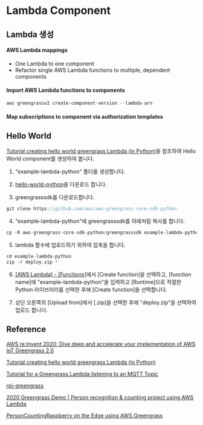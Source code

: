 # Lambda Component

## Lambda 생성 

#### AWS Lambda mappings

- One Lambda to one component
- Refactor single AWS Lambda functions to multiple, dependent components

#### Import AWS Lambda functions to components

```c
aws greengrassv2 create-component-version --lambda-arn 
```

#### Map subscriptions to component via authorization templates



## Hello World

[Tutorial creating hello world greengrass Lambda (in Python)](https://www.youtube.com/watch?v=jvQsygmzov0)을 참조하여 Hello World component를 생성하여 봅니다. 

1) "example-lambda-python" 폴더를 생성합니다.

2) [hello-world-python](https://github.com/aws-samples/aws-greengrass-samples/blob/master/hello-world-python/greengrassHelloWorld.py)을 다운로드 합니다. 

3) greengrasssdk를 다운로드합니다.

```c
git clone https://github.com/aws/aws-greengrass-core-sdk-python 
```

4) "example-lambda-python"에 greengrasssdk를 아래처럼 복사를 합니다. 

```c
cp -R aws-greengrass-core-sdk-python/greengrasssdk example-lambda-python/
```

5) lambda 함수에 업로드하기 위하여 압축을 합니다. 

```c
cd example-lambda-python
zip -r deploy.zip *
```

6) [[AWS Lambda] - [Functions]](https://ap-northeast-2.console.aws.amazon.com/lambda/home?region=ap-northeast-2#/functions)에서 [Create function]을 선택하고, [function name]에 "example-lambda-python"을 입력하고 [Runtime]으로 적절한 Python 라이브러리를 선택한 후에 [Create function]을 선택합니다. 

7) 상단 오른쪽의 [Upload from]에서 [.zip]을 선택한 후에 "deploy.zip"을 선택하여 업로드 합니다. 




## Reference



[AWS re:Invent 2020: Dive deep and accelerate your implementation of AWS IoT Greengrass 2.0](https://www.youtube.com/watch?v=t2x49uZuTwE)


[Tutorial creating hello world greengrass Lambda (in Python)](https://www.youtube.com/watch?v=jvQsygmzov0)

[Tutorial for a Greengrass Lambda listening to an MQTT Topic](https://www.youtube.com/watch?v=z9ju6FJ3Xlo)

[rpi-greengrass](https://github.com/miman/rpi-greengrass/blob/master/hello-world/README.md)

[2020 Greengrass Demo | Person recognition & counting project using AWS Lambda](https://www.youtube.com/watch?v=bRWT_sbzGds)

[PersonCountingRaspberry on the Edge using AWS Greengrass](https://github.com/Rauchdimehdi/PersonCountingRaspberry)
